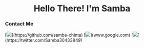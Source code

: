 <h1 align = "center">Hello There! I'm Samba</h1>

<h3>Contact Me</h3>
[<img src="https://img.icons8.com/material-sharp/48/000000/github.png"/>](https://github.com/samba-chinta)
[<img src="https://img.icons8.com/ios-glyphs/30/000000/linkedin.png"/>](www.google.com)
[<img src="https://img.icons8.com/ios-glyphs/30/000000/twitter--v1.png"/>](https://twitter.com/Samba30433849)